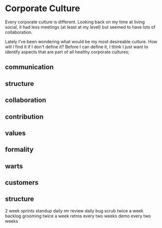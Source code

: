 # Corporate Culture

Every corporate culture is different. Looking back on my time at living social, it had less meetings (at least at my level) but seemed to have lots of collaboration.

Lately I've been wondering what would be my most desireable culture. How will I find it if I don't define it? Before I can define it, I think I just want to identify aspects that are part of all healthy corporate cultures;

## communication
## structure
## collaboration
## contribution
## values
## formality
## warts
## customers

## structure
2 week sprints
standup daily
mr review daily
bug scrub twice a week
backlog grooming twice a week
retros every two weeks
demo every two weeks

